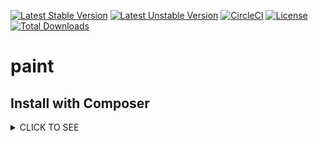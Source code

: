 [![Latest Stable Version](https://poser.pugx.org/pmvc-plugin/paint/v/stable)](https://packagist.org/packages/pmvc-plugin/paint) 
[![Latest Unstable Version](https://poser.pugx.org/pmvc-plugin/paint/v/unstable)](https://packagist.org/packages/pmvc-plugin/paint) 
[![CircleCI](https://circleci.com/gh/pmvc-plugin/paint/tree/master.svg?style=svg)](https://circleci.com/gh/pmvc-plugin/paint/tree/master)
[![License](https://poser.pugx.org/pmvc-plugin/paint/license)](https://packagist.org/packages/pmvc-plugin/paint)
[![Total Downloads](https://poser.pugx.org/pmvc-plugin/paint/downloads)](https://packagist.org/packages/pmvc-plugin/paint) 

paint
===============

## Install with Composer
<details><summary>CLICK TO SEE</summary><p>
### 1. Download composer
   * mkdir test_folder
   * curl -sS https://getcomposer.org/installer | php

### 2. Install by composer.json or use command-line directly
#### 2.1 Install by composer.json
   * vim composer.json
```
{
    "require": {
        "pmvc-plugin/paint": "dev-master"
    }
}
```
   * php composer.phar install

#### 2.2 Or use composer command-line
   * php composer.phar require pmvc-plugin/paint

   or
   
   * composer require pmvc-plugin/paint
</p></details>

